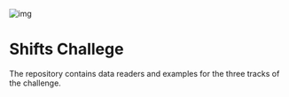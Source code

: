 

![img](https://github.com/yandex-research/uncertainty-challenge/blob/main/2.png)

# Shifts Challege

The repository contains data readers and examples for the three tracks of the challenge. 
